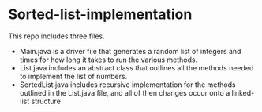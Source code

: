 # Sorted-list-implementation

This repo includes three files. 
- Main.java is a driver file that generates a random list of integers and times for how long it takes to run the various methods. 
- List.java includes an abstract class that outlines all the methods needed to implement the list of numbers.
- SortedList.java includes recursive implementation for the methods outlined in the List.java file, and all of then changes occur onto a linked-list structure

